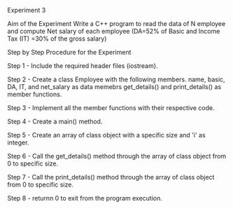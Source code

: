 Experiment 3

Aim of the Experiment Write a C++ program to read the data of N employee and compute Net salary of each employee (DA=52% of Basic and Income Tax (IT) =30% of the gross salary)

Step by Step Procedure for the Experiment

Step 1 - Include the required header files (iostream).

Step 2 - Create a class Employee with the following members. name, basic, DA, IT, and net_salary as data memebrs get_details() and print_details() as member functions.

Step 3 - Implement all the member functions with their respective code.

Step 4 - Create a main() method.

Step 5 - Create an array of class object with a specific size and 'i' as integer.

Step 6 - Call the get_details() method through the array of class object from 0 to specific size.

Step 7 - Call the print_details() method through the array of class object from 0 to specific size.

Step 8 - returnn 0 to exit from the program execution.
